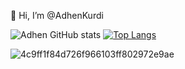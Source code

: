  👋 Hi, I’m @AdhenKurdi

![Adhen GitHub stats](https://github-readme-stats.vercel.app/api?username=AdhenKurdi&show_icons=true&theme=radical) [![Top Langs](https://github-readme-stats.vercel.app/api/top-langs/?username=AdhenKurdi&layout=compact)](https://github.com/anuraghazra/github-readme-stats)

![4c9ff1f84d726f966103ff802972e9ae](https://user-images.githubusercontent.com/72202439/195502673-0349f06c-184e-4d11-87f1-2220c9482beb.gif)

